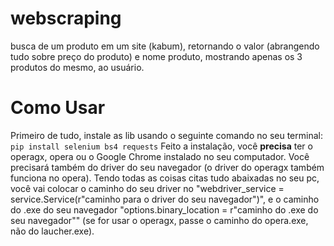 # webscraping

busca de um produto em um site (kabum), retornando o valor (abrangendo tudo sobre preço do produto) e nome produto, mostrando apenas os 3 produtos do mesmo, ao usuário.

# Como Usar

Primeiro de tudo, instale as lib usando o seguinte comando no seu terminal:
```pip install selenium bs4 requests```
Feito a instalação, você **precisa** ter o operagx, opera ou o Google Chrome instalado no seu computador. Você precisará também do driver do seu navegador (o driver do operagx também funciona no opera). Tendo todas as coisas citas tudo abaixadas no seu pc, você vai colocar o caminho do seu driver no "webdriver_service = service.Service(r"caminho para o driver do seu navegador")", e o caminho do .exe do seu navegador "options.binary_location = r"caminho do .exe do seu navegador"" (se for usar o operagx, passe o caminho do opera.exe, não do laucher.exe).
